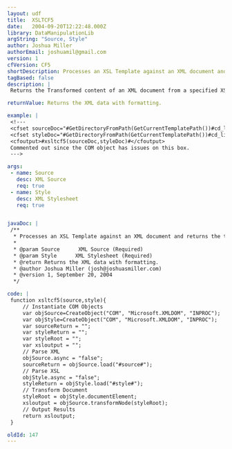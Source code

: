 ```yaml
---
layout: udf
title:  XSLTCF5
date:   2004-09-20T12:22:48.000Z
library: DataManipulationLib
argString: "Source, Style"
author: Joshua Miller
authorEmail: joshuamil@gmail.com
version: 1
cfVersion: CF5
shortDescription: Processes an XSL Template against an XML document and returns the transformed content.
tagBased: false
description: |
 Returns the Transformed content of an XML document from a specified XSL document. This function uses the MSXML processor. (Tested on MSXML3+)

returnValue: Returns the XML data with formatting.

example: |
 <!---
 <cfset sourceDoc="#GetDirectoryFromPath(GetCurrentTemplatePath())#cd_list.xml">
 <cfset styleDoc="#GetDirectoryFromPath(GetCurrentTemplatePath())#cd_list.xsl">
 <cfoutput>#xsltcf5(sourceDoc,styleDoc)#</cfoutput>
 Commented out since the COM object has issues on this box.
 --->

args:
 - name: Source
   desc: XML Source
   req: true
 - name: Style
   desc: XML Stylesheet
   req: true


javaDoc: |
 /**
  * Processes an XSL Template against an XML document and returns the transformed content.
  * 
  * @param Source      XML Source (Required)
  * @param Style      XML Stylesheet (Required)
  * @return Returns the XML data with formatting. 
  * @author Joshua Miller (josh@joshuasmiller.com) 
  * @version 1, September 20, 2004 
  */

code: |
 function xsltcf5(source,style){
     // Instantiate COM Objects
     var objSource=CreateObject("COM", "Microsoft.XMLDOM", "INPROC");
     var objStyle=CreateObject("COM", "Microsoft.XMLDOM", "INPROC");
     var sourceReturn = "";
     var styleReturn = "";
     var styleRoot = "";
     var xsloutput = "";
     // Parse XML
     objSource.async = "false";
     sourceReturn = objSource.load("#source#");
     // Parse XSL
     objStyle.async = "false";
     styleReturn = objStyle.load("#style#");
     // Transform Document 
     styleRoot = objStyle.documentElement;
     xsloutput = objSource.transformNode(styleRoot);
     // Output Results
     return xsloutput;
 }

oldId: 147
---
```



